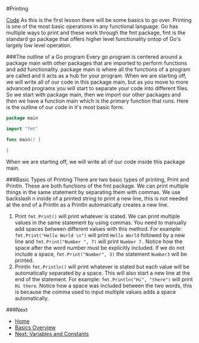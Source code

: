 #Printing

[Code](./printing.go)
As this is the first lesson there will be some basics to go over. Printing is one of the most basic operations in any functional language. Go has multiple ways to print and these work through the fmt package, fmt is the standard go package that offers higher level functionality ontop of Go's largely low level operation.

###The outline of a Go program
Every go program is centered around a package main with other packages that are imported to perform functions and add functionality. package main is where all the functions of a program are called and it acts as a hub for your program. When we are starting off, we will write all of our code in this package main, but as you move to more advanced programs you will start to separate your code into different files. So we start with package main, then we import our other packages and then we have a function main which is the primary function that runs. Here is the outline of our code in it's most basic form.
```go
package main

import "fmt"

func main() {

}
```
When we are starting off, we will write all of our code inside this package main.

###Basic Types of Printing
There are two basic types of printing, Print and Println. These are both functions of the fmt package. We can print multiple things in the same statement by separating them with commas. We use backslash n inside of a printed string to print a new line, this is not needed at the end of a Println as a Println automatically creates a new line.
1. Print
	`fmt.Print()` will print whatever is stated. We can print multiple values in the same statement by using commas. You need to manually add spaces between different values with this method.
	For example: `fmt.Print("Hello World \n")` will print `Hello World` followed by a new line and `fmt.Print("Number ", 7)` will print `Number 7.` Notice how the space after the word number must be explicitly included. If we do not include a space, `fmt.Print("Number", 3)` the statement `Number3` will be printed.
1. Println
	`fmt.Println()` will print whatever is stated but each value will be automatically separated by a space. This will also start a new line at the end of the statement.
	For example: `fmt.Println("Hi", "there")` will print `Hi there`. Notice how a space was included between the two words, this is because the comma used to input multiple values adds a space automatically.

###Next

* [Home](../../README.md)
* [Basics Overview](../basics.md)
* [Next: Variables and Constants](../values/values.md)
